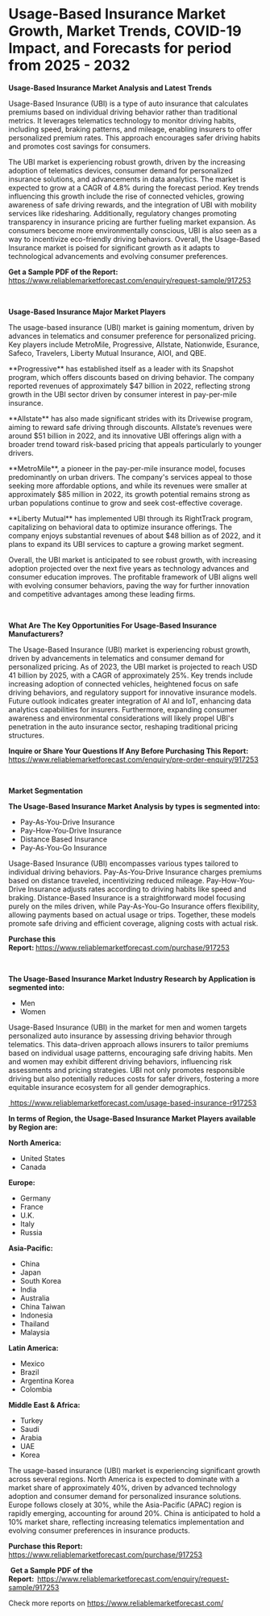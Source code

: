 <p><h1>Usage-Based Insurance Market Growth, Market Trends, COVID-19 Impact, and Forecasts for period from 2025 - 2032</h1></p><p><strong>Usage-Based Insurance Market Analysis and Latest Trends</strong></p>
<p><p>Usage-Based Insurance (UBI) is a type of auto insurance that calculates premiums based on individual driving behavior rather than traditional metrics. It leverages telematics technology to monitor driving habits, including speed, braking patterns, and mileage, enabling insurers to offer personalized premium rates. This approach encourages safer driving habits and promotes cost savings for consumers.</p><p>The UBI market is experiencing robust growth, driven by the increasing adoption of telematics devices, consumer demand for personalized insurance solutions, and advancements in data analytics. The market is expected to grow at a CAGR of 4.8% during the forecast period. Key trends influencing this growth include the rise of connected vehicles, growing awareness of safe driving rewards, and the integration of UBI with mobility services like ridesharing. Additionally, regulatory changes promoting transparency in insurance pricing are further fueling market expansion. As consumers become more environmentally conscious, UBI is also seen as a way to incentivize eco-friendly driving behaviors. Overall, the Usage-Based Insurance market is poised for significant growth as it adapts to technological advancements and evolving consumer preferences.</p></p>
<p><strong>Get a Sample PDF of the Report:&nbsp;</strong> <a href="https://www.reliablemarketforecast.com/enquiry/request-sample/917253?utm_campaign=2458&utm_medium=2&utm_source=Github&utm_content=ia&utm_term=11032025&utm_id=usage-based-insurance">https://www.reliablemarketforecast.com/enquiry/request-sample/917253</a></p>
<p>&nbsp;</p>
<p><strong>Usage-Based Insurance Major Market Players</strong></p>
<p><p>The usage-based insurance (UBI) market is gaining momentum, driven by advances in telematics and consumer preference for personalized pricing. Key players include MetroMile, Progressive, Allstate, Nationwide, Esurance, Safeco, Travelers, Liberty Mutual Insurance, AIOI, and QBE.</p><p>**Progressive** has established itself as a leader with its Snapshot program, which offers discounts based on driving behavior. The company reported revenues of approximately $47 billion in 2022, reflecting strong growth in the UBI sector driven by consumer interest in pay-per-mile insurance.</p><p>**Allstate** has also made significant strides with its Drivewise program, aiming to reward safe driving through discounts. Allstate’s revenues were around $51 billion in 2022, and its innovative UBI offerings align with a broader trend toward risk-based pricing that appeals particularly to younger drivers.</p><p>**MetroMile**, a pioneer in the pay-per-mile insurance model, focuses predominantly on urban drivers. The company's services appeal to those seeking more affordable options, and while its revenues were smaller at approximately $85 million in 2022, its growth potential remains strong as urban populations continue to grow and seek cost-effective coverage.</p><p>**Liberty Mutual** has implemented UBI through its RightTrack program, capitalizing on behavioral data to optimize insurance offerings. The company enjoys substantial revenues of about $48 billion as of 2022, and it plans to expand its UBI services to capture a growing market segment.</p><p>Overall, the UBI market is anticipated to see robust growth, with increasing adoption projected over the next five years as technology advances and consumer education improves. The profitable framework of UBI aligns well with evolving consumer behaviors, paving the way for further innovation and competitive advantages among these leading firms.</p></p>
<p>&nbsp;</p>
<p><strong>What Are The Key Opportunities For Usage-Based Insurance Manufacturers?</strong></p>
<p><p>The Usage-Based Insurance (UBI) market is experiencing robust growth, driven by advancements in telematics and consumer demand for personalized pricing. As of 2023, the UBI market is projected to reach USD 41 billion by 2025, with a CAGR of approximately 25%. Key trends include increasing adoption of connected vehicles, heightened focus on safe driving behaviors, and regulatory support for innovative insurance models. Future outlook indicates greater integration of AI and IoT, enhancing data analytics capabilities for insurers. Furthermore, expanding consumer awareness and environmental considerations will likely propel UBI's penetration in the auto insurance sector, reshaping traditional pricing structures.</p></p>
<p><strong>Inquire or Share Your Questions If Any Before Purchasing This Report:</strong> <a href="https://www.reliablemarketforecast.com/enquiry/pre-order-enquiry/917253?utm_campaign=2458&utm_medium=2&utm_source=Github&utm_content=ia&utm_term=11032025&utm_id=usage-based-insurance">https://www.reliablemarketforecast.com/enquiry/pre-order-enquiry/917253</a></p>
<p>&nbsp;</p>
<p><strong>Market Segmentation</strong></p>
<p><strong>The Usage-Based Insurance Market Analysis by types is segmented into:</strong></p>
<p><ul><li>Pay-As-You-Drive Insurance</li><li>Pay-How-You-Drive Insurance</li><li>Distance Based Insurance</li><li>Pay-As-You-Go Insurance</li></ul></p>
<p><p>Usage-Based Insurance (UBI) encompasses various types tailored to individual driving behaviors. Pay-As-You-Drive Insurance charges premiums based on distance traveled, incentivizing reduced mileage. Pay-How-You-Drive Insurance adjusts rates according to driving habits like speed and braking. Distance-Based Insurance is a straightforward model focusing purely on the miles driven, while Pay-As-You-Go Insurance offers flexibility, allowing payments based on actual usage or trips. Together, these models promote safe driving and efficient coverage, aligning costs with actual risk.</p></p>
<p><strong>Purchase this Report:&nbsp;</strong><a href="https://www.reliablemarketforecast.com/purchase/917253?utm_campaign=2458&utm_medium=2&utm_source=Github&utm_content=ia&utm_term=11032025&utm_id=usage-based-insurance">https://www.reliablemarketforecast.com/purchase/917253</a></p>
<p>&nbsp;</p>
<p><strong>The Usage-Based Insurance Market Industry Research by Application is segmented into:</strong></p>
<p><ul><li>Men</li><li>Women</li></ul></p>
<p><p>Usage-Based Insurance (UBI) in the market for men and women targets personalized auto insurance by assessing driving behavior through telematics. This data-driven approach allows insurers to tailor premiums based on individual usage patterns, encouraging safe driving habits. Men and women may exhibit different driving behaviors, influencing risk assessments and pricing strategies. UBI not only promotes responsible driving but also potentially reduces costs for safer drivers, fostering a more equitable insurance ecosystem for all gender demographics.</p></p>
<p><a href="https://www.reliablemarketforecast.com/usage-based-insurance-r917253?utm_campaign=2458&utm_medium=2&utm_source=Github&utm_content=ia&utm_term=11032025&utm_id=usage-based-insurance">&nbsp;https://www.reliablemarketforecast.com/usage-based-insurance-r917253</a></p>
<p><strong>In terms of Region, the Usage-Based Insurance Market Players available by Region are:</strong></p>
<p>
    <p> <strong> North America: </strong>
        <ul>
            <li>United States</li>
            <li>Canada</li>
        </ul>
        </p> 
    <p> <strong> Europe: </strong>
        <ul>
            <li>Germany</li>
            <li>France</li>
            <li>U.K.</li>
            <li>Italy</li>
            <li>Russia</li>
        </ul>
        </p> 
    <p> <strong> Asia-Pacific: </strong>
        <ul>
            <li>China</li>
            <li>Japan</li>
            <li>South Korea</li>
            <li>India</li>
            <li>Australia</li>
            <li>China Taiwan</li>
            <li>Indonesia</li>
            <li>Thailand</li>
            <li>Malaysia</li>
        </ul>
        </p> 
    <p> <strong> Latin America: </strong>
        <ul>
            <li>Mexico</li>
            <li>Brazil</li>
            <li>Argentina Korea</li>
            <li>Colombia</li>
        </ul>
        </p> 
    <p> <strong> Middle East & Africa: </strong>
        <ul>
            <li>Turkey</li>
            <li>Saudi</li>
            <li>Arabia</li>
            <li>UAE</li>
            <li>Korea</li>
        </ul>
    </p>
    </p>
<p><p>The usage-based insurance (UBI) market is experiencing significant growth across several regions. North America is expected to dominate with a market share of approximately 40%, driven by advanced technology adoption and consumer demand for personalized insurance solutions. Europe follows closely at 30%, while the Asia-Pacific (APAC) region is rapidly emerging, accounting for around 20%. China is anticipated to hold a 10% market share, reflecting increasing telematics implementation and evolving consumer preferences in insurance products.</p></p>
<p><strong>Purchase this Report: </strong><a href="https://www.reliablemarketforecast.com/purchase/917253?utm_campaign=2458&utm_medium=2&utm_source=Github&utm_content=ia&utm_term=11032025&utm_id=usage-based-insurance">https://www.reliablemarketforecast.com/purchase/917253</a></p>
<p>&nbsp;<strong>Get a Sample PDF of the Report:&nbsp;&nbsp;</strong><a href="https://www.reliablemarketforecast.com/enquiry/request-sample/917253?utm_campaign=2458&utm_medium=2&utm_source=Github&utm_content=ia&utm_term=11032025&utm_id=usage-based-insurance">https://www.reliablemarketforecast.com/enquiry/request-sample/917253</a></p>
<p><strong></strong></p>
<p>Check more reports on <a href="https://www.reliablemarketforecast.com/?utm_campaign=2458&utm_medium=2&utm_source=Github&utm_content=ia&utm_term=11032025&utm_id=usage-based-insurance">https://www.reliablemarketforecast.com/</a></p>